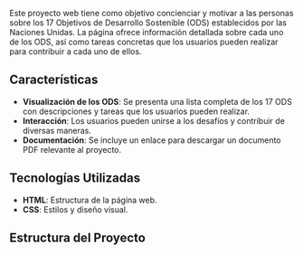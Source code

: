 
Este proyecto web tiene como objetivo concienciar y motivar a las personas sobre los 17 Objetivos de Desarrollo Sostenible (ODS) establecidos por las Naciones Unidas. La página ofrece información detallada sobre cada uno de los ODS, así como tareas concretas que los usuarios pueden realizar para contribuir a cada uno de ellos.

## Características

- **Visualización de los ODS**: Se presenta una lista completa de los 17 ODS con descripciones y tareas que los usuarios pueden realizar.
- **Interacción**: Los usuarios pueden unirse a los desafíos y contribuir de diversas maneras.
- **Documentación**: Se incluye un enlace para descargar un documento PDF relevante al proyecto.

## Tecnologías Utilizadas

- **HTML**: Estructura de la página web.
- **CSS**: Estilos y diseño visual.

## Estructura del Proyecto
